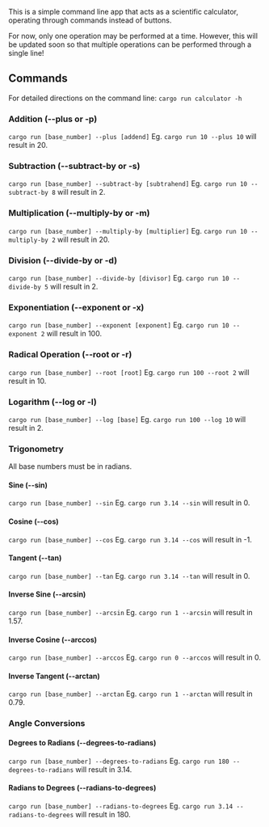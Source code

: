 This is a simple command line app that acts as a scientific calculator, operating through commands instead of buttons.

For now, only one operation may be performed at a time. However, this will be updated soon so that multiple operations can be performed through a single line!

## Commands
For detailed directions on the command line: ```cargo run calculator -h```
### Addition (--plus or -p)
```cargo run [base_number] --plus [addend]```
Eg. ```cargo run 10 --plus 10``` will result in 20.

### Subtraction (--subtract-by or -s)
```cargo run [base_number] --subtract-by [subtrahend]```
Eg. ```cargo run 10 --subtract-by 8``` will result in 2.

### Multiplication (--multiply-by or -m)
```cargo run [base_number] --multiply-by [multiplier]```
Eg. ```cargo run 10 --multiply-by 2``` will result in 20.

### Division (--divide-by or -d)
```cargo run [base_number] --divide-by [divisor]```
Eg. ```cargo run 10 --divide-by 5``` will result in 2.

### Exponentiation (--exponent or -x)
```cargo run [base_number] --exponent [exponent]```
Eg. ```cargo run 10 --exponent 2``` will result in 100.

### Radical Operation (--root or -r)
```cargo run [base_number] --root [root]```
Eg. ```cargo run 100 --root 2``` will result in 10.

### Logarithm (--log or -l)
```cargo run [base_number] --log [base]```
Eg. ```cargo run 100 --log 10``` will result in 2.

### Trigonometry
All base numbers must be in radians.

#### Sine (--sin)
```cargo run [base_number] --sin```
Eg. ```cargo run 3.14 --sin``` will result in 0.

#### Cosine (--cos)
```cargo run [base_number] --cos```
Eg. ```cargo run 3.14 --cos``` will result in -1.

#### Tangent (--tan)
```cargo run [base_number] --tan```
Eg. ```cargo run 3.14 --tan``` will result in 0.

#### Inverse Sine (--arcsin)
```cargo run [base_number] --arcsin```
Eg. ```cargo run 1 --arcsin``` will result in 1.57.

#### Inverse Cosine (--arccos)
```cargo run [base_number] --arccos```
Eg. ```cargo run 0 --arccos``` will result in 0.

#### Inverse Tangent (--arctan)
```cargo run [base_number] --arctan```
Eg. ```cargo run 1 --arctan``` will result in 0.79.

### Angle Conversions
#### Degrees to Radians (--degrees-to-radians)
```cargo run [base_number] --degrees-to-radians```
Eg. ```cargo run 180 --degrees-to-radians``` will result in 3.14.

#### Radians to Degrees (--radians-to-degrees)
```cargo run [base_number] --radians-to-degrees```
Eg. ```cargo run 3.14 --radians-to-degrees``` will result in 180.